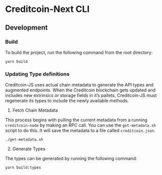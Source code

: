 # Creditcoin-Next CLI

## Development

### Build

To build the project, run the following command from the root directory:

```shell
yarn build
```

### Updating Type definitions

Creditcoin-JS uses actual chain metadata to generate the API types and augmented endpoints. When the Creditcoin blockchain gets updated and includes new extrinsics or storage fields in it’s pallets, Creditcoin-JS must regenerate its types to include the newly available methods.

1. Fetch Chain Metadata

This process begins with pulling the current metadata from a running `creditcoin-node` by making an RPC call. You can use the `get-metadata.sh` script to do this. It will save the metadata to a file called `creditcoin.json`.

```shell
./get-metadata.sh
```

2. Generate Types

The types can be generated by running the following command:

```shell
yarn build:types
```
